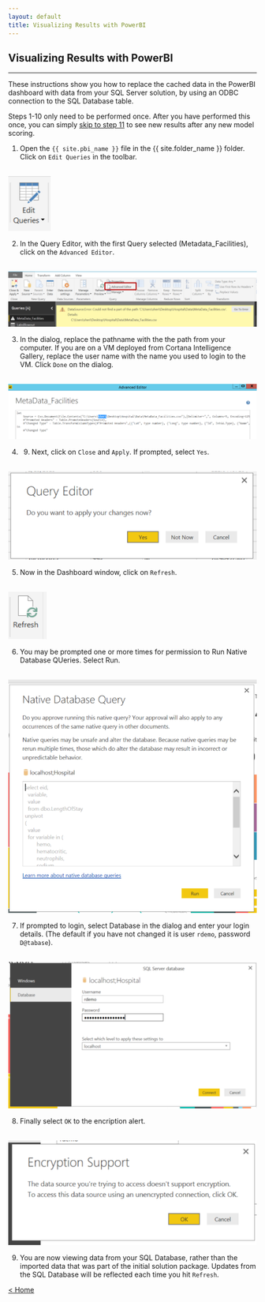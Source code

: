 ```yaml
---
layout: default
title: Visualizing Results with PowerBI
---
```




## Visualizing Results with PowerBI
-----------------------------------

These instructions show you how to replace the cached data in the PowerBI dashboard with data from your SQL Server solution, by using an ODBC connection to the SQL Database table. 

Steps 1-10 only need to be performed once. After you have performed this once, you can simply <a href="#laststep">
skip to step 11</a> to see new results after any new model scoring. 


1.	Open the `{{ site.pbi_name }}` file in the {{ site.folder_name }} folder. Click on `Edit Queries` in the toolbar.  
 <br/>
 <img src="images/vis1.png" >

2.	In the Query Editor, with the first Query selected (Metadata_Facilities), click on the `Advanced Editor`.
 <br/>
 <img src="images/vis2.png" >


3. In the dialog, replace the pathname with the the path from your computer.  If you are on a VM deployed from Cortana Intelligence Gallery, replace the user name with the name you used to login to the VM. Click `Done` on the dialog.
 <br/>
 <img src="images/vis3.png" >

4.	9.	Next, click on `Close` and `Apply`. If prompted, select `Yes`.
 <br/>
 <img src="images/vis4.png" >

5.	Now in the Dashboard window, click on `Refresh`.
 <br/>
 <img src="images/vis5.png"  > 


6.	You may be prompted one or more times for permission to Run Native Database QUeries.  Select Run.  
 <br/>
 <img src="images/vis6.png"  > 

7.	If prompted to login, select Database in the dialog and enter your login details.  (The default if you have not changed it is user `rdemo`, password `D@tabase`).
 <br/>
 <img src="images/vis7.png"  > 

8. Finally select `OK` to the encription alert.
 <br/>
 <img src="images/vis8.png"  >

9.	You are now viewing data from your SQL Database, rather than the imported data that was part of the initial solution package.  Updates from the SQL Database will be reflected each time you hit `Refresh`. 


[&lt; Home](index.html)